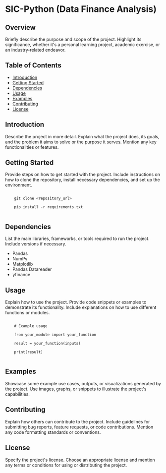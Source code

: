 <!DOCTYPE html>
<html>
<head>
</head>
<body>
  <h1>SIC-Python (Data Finance Analysis)</h1>

  <h2>Overview</h2>
  <p>Briefly describe the purpose and scope of the project. Highlight its significance, whether it's a personal learning project, academic exercise, or an industry-related endeavor.</p>

  <h2>Table of Contents</h2>
  <ul>
    <li><a href="#introduction">Introduction</a></li>
    <li><a href="#getting-started">Getting Started</a></li>
    <li><a href="#dependencies">Dependencies</a></li>
    <li><a href="#usage">Usage</a></li>
    <li><a href="#examples">Examples</a></li>
    <li><a href="#contributing">Contributing</a></li>
    <li><a href="#license">License</a></li>
  </ul>

  <h2>Introduction</h2>
  <p>Describe the project in more detail. Explain what the project does, its goals, and the problem it aims to solve or the purpose it serves. Mention any key functionalities or features.</p>

  <h2>Getting Started</h2>
  <p>Provide steps on how to get started with the project. Include instructions on how to clone the repository, install necessary dependencies, and set up the environment.</p>
  <code>
    git clone &lt;repository_url&gt;<br>
    pip install -r requirements.txt
  </code>

  <h2>Dependencies</h2>
  <p>List the main libraries, frameworks, or tools required to run the project. Include versions if necessary.</p>
  <ul>
    <li>Pandas</li>
    <li>NumPy</li>
    <li>Matplotlib</li>
    <li>Pandas Datareader</li>
    <li>yfinance</li>
  </ul>

  <h2>Usage</h2>
  <p>Explain how to use the project. Provide code snippets or examples to demonstrate its functionality. Include explanations on how to use different functions or modules.</p>
  <code>
    # Example usage<br>
    from your_module import your_function<br>
    result = your_function(inputs)<br>
    print(result)
  </code>

  <h2>Examples</h2>
  <p>Showcase some example use cases, outputs, or visualizations generated by the project. Use images, graphs, or snippets to illustrate the project's capabilities.</p>

  <h2>Contributing</h2>
  <p>Explain how others can contribute to the project. Include guidelines for submitting bug reports, feature requests, or code contributions. Mention any code formatting standards or conventions.</p>

  <h2>License</h2>
  <p>Specify the project's license. Choose an appropriate license and mention any terms or conditions for using or distributing the project.</p>
</body>
</html>
